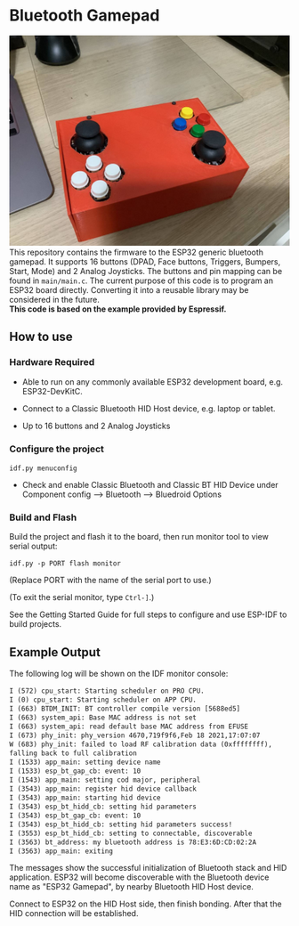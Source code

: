 # Bluetooth Gamepad
![Gamepad Photo](./assets/gamepad.jpg)
This repository contains the firmware to the ESP32 generic bluetooth gamepad. It supports 16 buttons (DPAD, Face buttons, Triggers, Bumpers, Start, Mode) and 2 Analog Joysticks. The buttons and pin mapping can be found in ```main/main.c```. The current purpose of this code is to program an ESP32 board directly. Converting it into a reusable library may be considered in the future.
<br>
**This code is based on the example provided by Espressif.**



## How to use

### Hardware Required

- Able to run on any commonly available ESP32 development board, e.g. ESP32-DevKitC.

- Connect to a Classic Bluetooth HID Host device, e.g. laptop or tablet.

- Up to 16 buttons and 2 Analog Joysticks

### Configure the project

```
idf.py menuconfig
```

- Check and enable Classic Bluetooth and Classic BT HID Device under Component config --> Bluetooth --> Bluedroid Options

### Build and Flash

Build the project and flash it to the board, then run monitor tool to view serial output:

```
idf.py -p PORT flash monitor
```

(Replace PORT with the name of the serial port to use.)

(To exit the serial monitor, type `Ctrl-]`.)

See the Getting Started Guide for full steps to configure and use ESP-IDF to build projects.

## Example Output

The following log will be shown on the IDF monitor console:

```
I (572) cpu_start: Starting scheduler on PRO CPU.
I (0) cpu_start: Starting scheduler on APP CPU.
I (663) BTDM_INIT: BT controller compile version [5688ed5]
I (663) system_api: Base MAC address is not set
I (663) system_api: read default base MAC address from EFUSE
I (673) phy_init: phy_version 4670,719f9f6,Feb 18 2021,17:07:07
W (683) phy_init: failed to load RF calibration data (0xffffffff), falling back to full calibration
I (1533) app_main: setting device name
I (1533) esp_bt_gap_cb: event: 10
I (1543) app_main: setting cod major, peripheral
I (3543) app_main: register hid device callback
I (3543) app_main: starting hid device
I (3543) esp_bt_hidd_cb: setting hid parameters
I (3543) esp_bt_gap_cb: event: 10
I (3543) esp_bt_hidd_cb: setting hid parameters success!
I (3553) esp_bt_hidd_cb: setting to connectable, discoverable
I (3563) bt_address: my bluetooth address is 78:E3:6D:CD:02:2A
I (3563) app_main: exiting
```

The messages show the successful initialization of Bluetooth stack and HID application. ESP32 will become discoverable with the Bluetooth device name as "ESP32 Gamepad", by nearby Bluetooth HID Host device.

Connect to ESP32 on the HID Host side, then finish bonding. After that the HID connection will be established. 